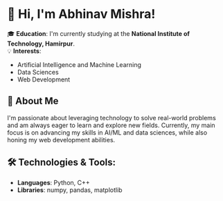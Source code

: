 # 👋 Hi, I'm Abhinav Mishra!  
🎓 **Education**: I'm currently studying at the **National Institute of Technology, Hamirpur**.  
💡 **Interests**: 
- Artificial Intelligence and Machine Learning
- Data Sciences
- Web Development  
## 🚀 About Me
I'm passionate about leveraging technology to solve real-world problems and am always eager to learn and explore new fields. Currently, my main focus is on advancing my skills in AI/ML and data sciences, while also honing my web development abilities.  
## 🛠️ Technologies & Tools:
- **Languages**: Python, C++
- **Libraries**: numpy, pandas, matplotlib
